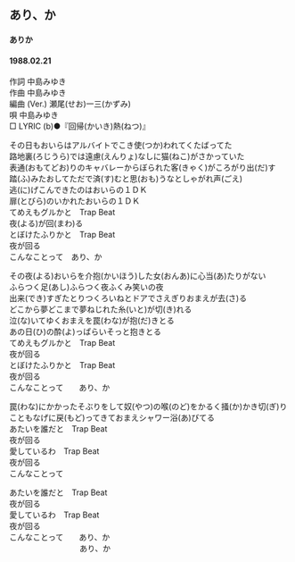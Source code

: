 ## あり、か
#### ありか
#### 1988.02.21


作詞     中島みゆき  
作曲     中島みゆき  
編曲 (Ver.)   瀬尾(せお)一三(かずみ)  
唄     中島みゆき   
□ LYRIC (b)●『回帰(かいき)熱(ねつ)』　　   
  
  
その日もおいらはアルバイトでこき使(つか)われてくたばってた  
路地裏(ろじうら)では遠慮(えんりょ)なしに猫(ねこ)がさかっていた  
表通(おもてどお)りのキャバレーからぼられた客(きゃく)がころがり出(だ)す  
踏(ふ)みたおしてただで済(す)むと思(おも)うなとしゃがれ声(ごえ)  
逃(に)げこんできたのはおいらの１ＤＫ  
扉(とびら)のいかれたおいらの１ＤＫ  
てめえもグルかと　Trap Beat  
夜(よる)が回(まわ)る  
とぼけたふりかと　Trap Beat  
夜が回る  
こんなことって　あり、か  
  
その夜(よる)おいらを介抱(かいほう)した女(おんあ)に心当(あ)たりがない  
ふらつく足(あし)ふらつく夜ふくみ笑いの夜  
出来(でき)すぎたとりつくろいねとドアでさえぎりおまえが去(さ)る  
どこから夢どこまで夢ねじれた糸(いと)が切(き)れる  
泣(な)いてゆくおまえを罠(わな)が抱(だ)きとる  
あの日(ひ)の酔(よ)っぱらいそっと抱きとる  
てめえもグルかと　Trap Beat  
夜が回る  
とぼけたふりかと　Trap Beat  
夜が回る  
こんなことって　　あり、か  
  
罠(わな)にかかったそぶりをして奴(やつ)の喉(のど)をかるく掻(か)かき切(ぎ)り  
こともなげに戻(もど)ってきておまえシャワー浴(あ)びてる  
あたいを誰だと　Trap Beat  
夜が回る  
愛しているわ　Trap Beat  
夜が回る  
こんなことって  
  
  
あたいを誰だと　Trap Beat  
夜が回る  
愛しているわ　Trap Beat  
夜が回る  
こんなことって　　あり、か  
　　　　　　　　　あり、か  
